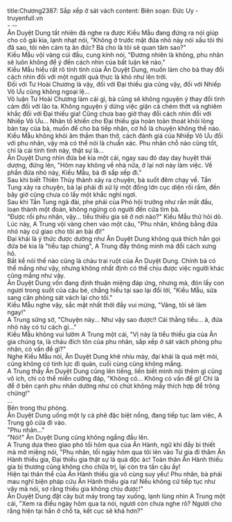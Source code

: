 title:Chương2387: Sắp xếp ở sát vách
content:
Biên soạn: Đức Uy - truyenfull.vn<br>- --<br>Ân Duyệt Dung tất nhiên đã nghe ra được Kiều Mẫu đang đứng ra nói giúp cho cô gái kia, lạnh nhạt nói, "Không ở trước mặt đứa nhỏ này nói xấu tôi thì đã sao, tôi nên cảm tạ ân đức? Bà cho là tôi sẽ quan tâm sao?"<br>Kiều Mẫu vội vàng cúi đầu, cung kính nói, "Đương nhiên là không, phu nhân sẽ luôn không để ý đến cách nhìn của bất luận kẻ nào."<br>Kiều Mẫu hiểu rất rõ tính tình của Ân Duyệt Dung, muốn làm cho bà thay đổi cách nhìn đối với một người quả thực là khó như lên trời.<br>Đối với Tư Hoài Chương là vậy, đối với Đại thiếu gia cũng vậy, đối với Nhiếp Vô Ưu cũng không ngoại lệ...<br>Vô luận Tư Hoài Chương làm cái gì, bà cũng sẽ không nguyện ý thay đổi tình cảm đối với lão ta. Không nguyện ý dừng việc giận cá chém thớt và nghiêm khắc đối với Đại thiếu gia! Cũng chưa bao giờ thay đổi cách nhìn đối với Nhiếp Vô Ưu... Nhân tố khiến cho Đại thiếu gia hoàn toàn thoát khỏi lòng bàn tay của bà, muốn để cho bà tiếp nhận, cơ hồ là chuyện không thể nào.<br>Kiều Mẫu không khỏi âm thầm than thở, cách đánh giá của Nhiếp Vô Ưu đối với phu nhân, vậy mà có thể nói là chuẩn xác. Phu nhân chỗ nào cũng tốt, chỉ là cái tính tình này, thật sự là...<br>Ân Duyệt Dung nhìn đứa bé kia một cái, ngay sau đó day day huyệt thái dương, đứng lên, "Hôm nay không về nhà nữa, ở lại nơi này làm việc. Về phần đứa nhỏ này, Kiều Mẫu, bà đi sắp xếp đi."<br>Sau khi biết Thiên Thủy thành xảy ra chuyện, bà suốt đêm chạy về. Tần Tung xảy ra chuyện, bà lại phải đi xử lý một đống lớn cục diện rối rắm, đến bây giờ cũng chưa có lấy một khắc nghỉ ngơi.<br>Sau khi Tần Tung ngã đài, phe phái của Phó hội trưởng như rắn mất đầu, loạn thành một đoàn, không ngừng có người đến cửa tìm bà.<br>"Được rồi phu nhân, vậy... tiểu thiếu gia sẽ ở nơi nào?" Kiều Mẫu thử hỏi dò.<br>Lúc này, A Trung vội vàng chen vào một câu, "Phu nhân, không bằng đứa nhỏ này cứ giao cho tôi an bài đi!"<br>Đại khái là ý thức được dường như Ân Duyệt Dung không quá thích hắn gọi đứa bé kia là "tiểu tạp chủng", A Trung đầy thông minh mà đổi cách xưng hô.<br>Bất kể nói thế nào cũng là cháu trai ruột của Ân Duyệt Dung. Chính bà có thể mắng như vậy, nhưng không nhất định có thể chịu được việc người khác cũng mắng như vậy.<br>Ân Duyệt Dung vốn đang định thuận miệng đáp ứng, nhưng mà, đón lấy con ngươi trong suốt của cậu bé, chẳng hiểu tại sao lại đổi lời, "Kiều Mẫu, sửa sang căn phòng sát vách lại cho tôi."<br>Kiều Mẫu nghe vậy, sắc mặt nhất thời đầy vui mừng, "Vâng, tôi sẽ làm ngay!"<br>A Trung sững sờ, "Chuyện này... Như vậy sao được!! Cái thằng tiểu... à, đứa nhỏ này có tư cách gì..."<br>Kiều Mẫu không vui lườm A Trung một cái, "Vị này là tiểu thiếu gia của Ân gia chúng ta, là cháu đích tôn của phu nhân, sắp xếp ở sát vách phòng phu nhân, có vấn đề gì?"<br>Nghe Kiều Mẫu nói, Ân Duyệt Dung khẽ nhíu mày, đại khái là quá mệt mỏi, cũng không có tinh lực đi quản, cuối cùng cũng không mắng.<br>A Trung thấy Ân Duyệt Dung cũng lên tiếng, liền biết mình nói thêm gì cũng vô ích, chỉ có thể miễn cưỡng đáp, "Không có... Không có vấn đề gì! Chỉ là để ở bên cạnh phu nhân dường như có chút không mấy thích hợp để trông chừng!"<br>...<br>Bên trong thư phòng.<br>Ân Duyệt Dung uống một ly cà phê đặc biệt nồng, đang tiếp tục làm việc, A Trung gõ cửa đi vào.<br>"Phu nhân..."<br>"Nói!" Ân Duyệt Dung cũng không ngẩng đầu lên.<br>A Trung dựa theo giao phó tối hôm qua của Ân Hành, ngữ khí đầy bi thiết mà mở miệng nói, "Phu nhân, tối ngày hôm qua tôi lẻn vào Tư gia đi thăm Ân Hành thiếu gia, Đại thiếu gia thật sự là quá độc ác! Toàn thân Ân Hành thiếu gia bị thương cũng không cho chữa trị, lại còn tra tấn cậu ấy!<br>Hiện tại thân thể của Ân Hành thiếu gia vô cùng suy yếu! Phu nhân, bà phải mau nghĩ biện pháp cứu Ân Hành thiếu gia ra! Nếu không cứ tiếp tục như vậy mà nói, sợ rằng thiếu gia không chịu được!"<br>Ân Duyệt Dung đặt cây bút máy trong tay xuống, lạnh lùng nhìn A Trung một cái, "Xem ra điều ngày hôm qua ta nói, ngươi còn chưa nghe rõ? Ngươi cho rằng hiện tại hắn ở chỗ ta, kết cục sẽ khá hơn?"